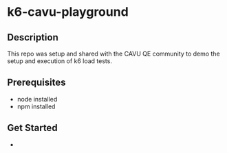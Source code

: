 # k6-cavu-playground

## Description

This repo was setup and shared with the CAVU QE community to demo the setup and execution of k6 load tests.

## Prerequisites

- node installed
- npm installed

## Get Started

- 